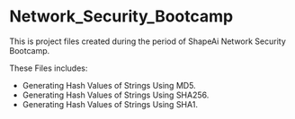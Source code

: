 # Network_Security_Bootcamp
This is project files created during the period of ShapeAi Network Security Bootcamp.

These Files includes:
- Generating Hash Values of Strings Using MD5.
- Generating Hash Values of Strings Using SHA256.
- Generating Hash Values of Strings Using SHA1.
 
